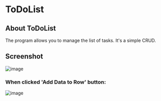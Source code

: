 # ToDoList
## About ToDoList
The program allows you to manage the list of tasks. It's a simple CRUD.

## Screenshot
![image](http://i.imgur.com/jwLeuil.png)

### When clicked 'Add Data to Row' button:
![image](http://i.imgur.com/OEdA43O.png)
